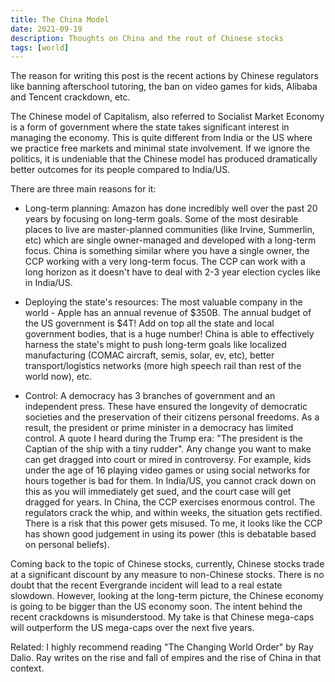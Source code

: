 ```yaml
---
title: The China Model
date: 2021-09-19
description: Thoughts on China and the rout of Chinese stocks
tags: [world]
---
```


The reason for writing this post is the recent actions by Chinese regulators like banning afterschool tutoring, the ban on video games for kids, Alibaba and Tencent crackdown, etc.

The Chinese model of Capitalism, also referred to Socialist Market Economy is a form of government where the state takes significant interest in managing the 
economy. This is quite different from India or the US where we practice free markets and minimal state involvement. If we ignore the politics, it is undeniable that 
the Chinese model has produced dramatically better outcomes for its people compared to India/US.

There are three main reasons for it:

* Long-term planning: Amazon has done incredibly well over the past 20 years by focusing on long-term goals. Some of the most desirable places to live are master-planned communities (like Irvine, Summerlin, etc) which are single owner-managed and developed with a long-term focus. China is something similar where you have a single owner, the CCP working with a very long-term focus. The CCP can work with a long horizon as it doesn't have to deal with 2-3 year election cycles like in India/US. 

* Deploying the state's resources: The most valuable company in the world - Apple has an annual revenue of $350B. The annual budget of the US government is $4T! Add on top all the state and local government bodies, that is a huge number! China is able to effectively harness the state's might to push long-term goals like localized manufacturing (COMAC aircraft, semis, solar, ev, etc), better transport/logistics networks (more high speech rail than rest of the world now), etc. 

* Control: A democracy has 3 branches of government and an independent press. These have ensured the longevity of democratic societies and the preservation of their citizens personal freedoms. As a result, the president or prime minister in a democracy has limited control. A quote I heard during the Trump era: "The president is the Captian of the ship with a tiny rudder".  Any change you want to make can get dragged into court or mired in controversy. For example, kids under the age of 16 playing video games or using social networks for hours together is bad for them. In India/US, you cannot crack down on this as you will immediately get sued, and the court case will get dragged for years. In China, the CCP exercises enormous control. The regulators crack the whip, and within weeks, the situation gets rectified. There is a risk that this power gets misused. To me, it looks like the CCP has shown good judgement in using its power (this is debatable based on personal beliefs). 

Coming back to the topic of Chinese stocks, currently, Chinese stocks trade at a significant discount by any measure to non-Chinese stocks. There is no doubt that the recent Evergrande incident will lead to a real estate slowdown. However, looking at the long-term picture, the Chinese economy is going to be bigger than the US economy soon. The intent behind the recent crackdowns is misunderstood. My take is that Chinese mega-caps will outperform the US mega-caps over the next five years. 

Related: I highly recommend reading "The Changing World Order" by Ray Dalio. Ray writes on the rise and fall of empires and the rise of China in that context. 